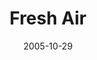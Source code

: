 ---
layout: music 
title: "Fresh Air"
series: "Room To Breathe"
date: 2005-10-29 
description: "We live in a state of constant connectedness. We're wired, wireless and ''on'' 24/7. In the middle of all this activity, we've somehow lost that healthy place where we just... BREATHE. We were not designed to live this way. Join us in October as we take a"
audio: "http://www.crossroads.net/audio/2005/2005_09_Room_To_Breathe/Room_To_Breathe_04_10-23-05_Fresh_Air.mp3"
audio-duration: "22:55"
src: "http://www.crossroads.net/players/media/mediumHz/"
---